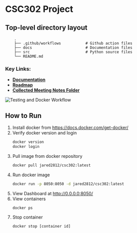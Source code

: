 # CSC302 Project

## Top-level directory layout

```
    .
    ├── .github/workflows           # Github action files
    ├── docs                        # Documentation files
    ├── src                         # Python source files
    └── README.md
```
### Key Links:
- **[Documentation](docs/Documentation.md)**
- **[Roadmap](docs/Roadmap/)**
- **[Collected Meeting Notes Folder](docs/Meeting-Notes/)**

![Testing and Docker Workflow](https://github.com/jaredtanzd/CSC302/actions/workflows/docker-image.yml/badge.svg)

## How to Run

1. Install docker from https://docs.docker.com/get-docker/
2. Verify docker version and login
    ```sh
    docker version
    docker login
    ```
3. Pull image from docker repository
    ```sh
    docker pull jared2812/csc302:latest
    ```
4. Run docker image
    ```sh
    docker run -p 8050:8050 -d jared2812/csc302:latest
    ```
5. View Dashboard at http://0.0.0.0:8050/
6. View containers 
    ```sh
    docker ps
    ```
7. Stop container
    ```sh
    docker stop [container id]
    ```
    
